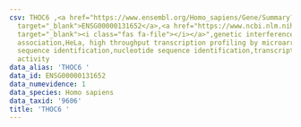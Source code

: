 ```yaml
---
csv: THOC6 ,<a href="https://www.ensembl.org/Homo_sapiens/Gene/Summary?db=core;g=ENSG00000131652"
  target="_blank">ENSG00000131652</a>,<a href="https://www.ncbi.nlm.nih.gov/pubmed/28369544"
  target="_blank"><i class="fas fa-file"></i></a>",genetic interference,functional
  association,HeLa, high throughput transcription profiling by microarray,nucleotide
  sequence identification,nucleotide sequence identification,transcriptional regulation,up-regulates
  activity
data_alias: 'THOC6 '
data_id: ENSG00000131652
data_numevidence: 1
data_species: Homo sapiens
data_taxid: '9606'
title: 'THOC6 '
---
```

